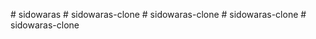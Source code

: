 #   s i d o w a r a s 
 
 
#   s i d o w a r a s - c l o n e  
 #   s i d o w a r a s - c l o n e  
 #   s i d o w a r a s - c l o n e  
 #   s i d o w a r a s - c l o n e  
 